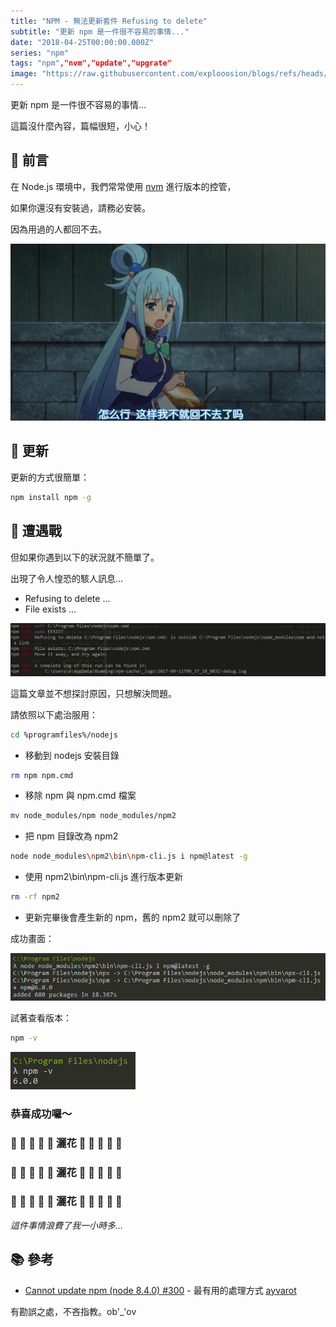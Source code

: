 ```yaml
---
title: "NPM - 無法更新套件 Refusing to delete"
subtitle: "更新 npm 是一件很不容易的事情..."
date: "2018-04-25T00:00:00.000Z"
series: "npm"
tags: "npm","nvm","update","upgrate"
image: "https://raw.githubusercontent.com/explooosion/blogs/refs/heads/main/docs/images/2018-04-25_NPM%20-%20%E7%84%A1%E6%B3%95%E6%9B%B4%E6%96%B0%E5%A5%97%E4%BB%B6%20Refusing%20to%20delete/banner/1524598695_45295.jpg"
--- 
```


更新 npm 是一件很不容易的事情...

這篇沒什麼內容，篇幅很短，小心！

📝 前言
-----

在 Node.js 環境中，我們常常使用 [nvm](https://github.com/creationix/nvm) 進行版本的控管，

如果你還沒有安裝過，請務必安裝。

因為用過的人都回不去。

[![1524598695_45295.jpg](https://raw.githubusercontent.com/explooosion/blogs/refs/heads/main/docs/images/2018-04-25_NPM%20-%20%E7%84%A1%E6%B3%95%E6%9B%B4%E6%96%B0%E5%A5%97%E4%BB%B6%20Refusing%20to%20delete/1524598695_45295.jpg)](https://dotblogsfile.blob.core.windows.net/user/incredible/500fb800-9a4a-4283-bf1f-0d8eca676660/1524598695_45295.jpg)

🔨 更新
-----

更新的方式很簡單：

```bash
npm install npm -g
```

🐞 遭遇戰
------

但如果你遇到以下的狀況就不簡單了。

出現了令人惶恐的駭人訊息...

*   Refusing to delete ...
*   File exists ...

[![1524598949_31452.png](https://raw.githubusercontent.com/explooosion/blogs/refs/heads/main/docs/images/2018-04-25_NPM%20-%20%E7%84%A1%E6%B3%95%E6%9B%B4%E6%96%B0%E5%A5%97%E4%BB%B6%20Refusing%20to%20delete/1524598949_31452.png)](https://dotblogsfile.blob.core.windows.net/user/incredible/500fb800-9a4a-4283-bf1f-0d8eca676660/1524598949_31452.png)

這篇文章並不想探討原因，只想解決問題。

請依照以下處治服用：

```bash
cd %programfiles%/nodejs
```

*   移動到 nodejs 安裝目錄

```bash
rm npm npm.cmd
```

*   移除 npm 與 npm.cmd 檔案

```bash
mv node_modules/npm node_modules/npm2
```

*   把 npm 目錄改為 npm2

```bash
node node_modules\npm2\bin\npm-cli.js i npm@latest -g
```

*   使用 npm2\\bin\\npm-cli.js 進行版本更新

```bash
rm -rf npm2
```

*   更新完畢後會產生新的 npm，舊的 npm2 就可以刪除了

成功畫面：

[![1524599346_13545.png](https://raw.githubusercontent.com/explooosion/blogs/refs/heads/main/docs/images/2018-04-25_NPM%20-%20%E7%84%A1%E6%B3%95%E6%9B%B4%E6%96%B0%E5%A5%97%E4%BB%B6%20Refusing%20to%20delete/1524599346_13545.png)](https://dotblogsfile.blob.core.windows.net/user/incredible/500fb800-9a4a-4283-bf1f-0d8eca676660/1524599346_13545.png)

試著查看版本：

```bash
npm -v
```

![1524599373_82596.png](https://raw.githubusercontent.com/explooosion/blogs/refs/heads/main/docs/images/2018-04-25_NPM%20-%20%E7%84%A1%E6%B3%95%E6%9B%B4%E6%96%B0%E5%A5%97%E4%BB%B6%20Refusing%20to%20delete/1524599373_82596.png)

### 恭喜成功囉～

### 🌼 🌼 🌼 🌼 🌼 灑花 🌼 🌼 🌼 🌼 🌼

### 🌷 🌷 🌷 🌷 🌷 灑花 🌷 🌷 🌷 🌷 🌷 

### 🌻 🌻 🌻 🌻 🌻 灑花 🌻 🌻 🌻 🌻 🌻 

_這件事情浪費了我一小時多..._

📚 參考
-----

*   [Cannot update npm (node 8.4.0) #300](https://github.com/coreybutler/nvm-windows/issues/300) - 最有用的處理方式 [ayvarot](https://github.com/coreybutler/nvm-windows/issues/300#issuecomment-376986784)

有勘誤之處，不吝指教。ob'\_'ov